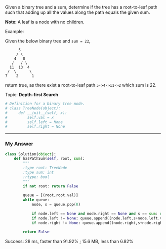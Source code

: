Given a binary tree and a sum, determine if the tree has a root-to-leaf path such that adding up all the values along the path equals the given sum.

**Note**: A leaf is a node with no children.

Example:

Given the below binary tree and `sum = 22`,
```
      5
     / \
    4   8
   /   / \
  11  13  4
 /  \      \
7    2      1
```
return true, as there exist a root-to-leaf path `5->4->11->2` which sum is 22.

Topic: **Depth-first Search**

```Python
# Definition for a binary tree node.
# class TreeNode(object):
#     def __init__(self, x):
#         self.val = x
#         self.left = None
#         self.right = None
```

---
### My Answer
```Python
class Solution(object):
    def hasPathSum(self, root, sum):
        """
        :type root: TreeNode
        :type sum: int
        :rtype: bool
        """
        if not root: return False
        
        queue = [(root,root.val)]
        while queue:
            node, s = queue.pop(0)
            
            if node.left == None and node.right == None and s == sum: return True
            if node.left != None: queue.append((node.left,s+node.left.val))
            if node.right != None: queue.append((node.right,s+node.right.val))
                
        return False
```
Success: 28 ms, faster than 91.92% ; 15.6 MB, less than 6.82%
